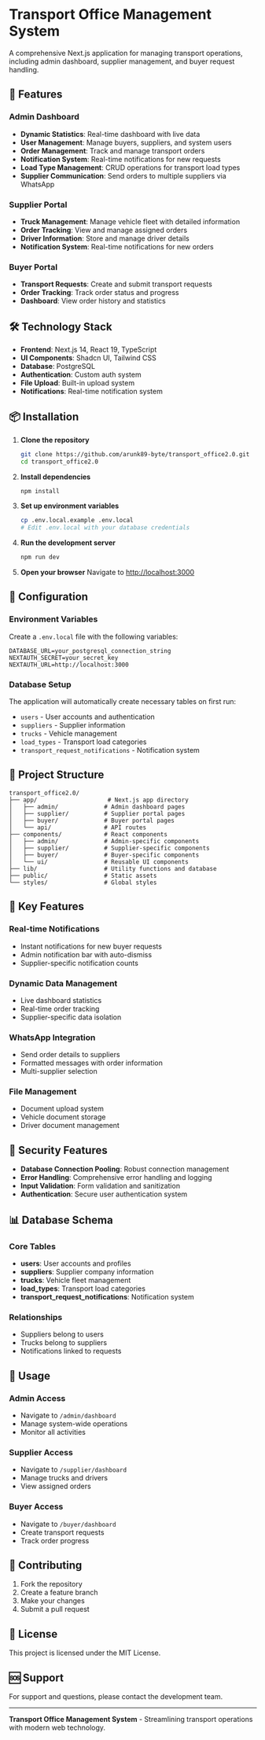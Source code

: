 # Transport Office Management System

A comprehensive Next.js application for managing transport operations, including admin dashboard, supplier management, and buyer request handling.

## 🚀 Features

### Admin Dashboard
- **Dynamic Statistics**: Real-time dashboard with live data
- **User Management**: Manage buyers, suppliers, and system users
- **Order Management**: Track and manage transport orders
- **Notification System**: Real-time notifications for new requests
- **Load Type Management**: CRUD operations for transport load types
- **Supplier Communication**: Send orders to multiple suppliers via WhatsApp

### Supplier Portal
- **Truck Management**: Manage vehicle fleet with detailed information
- **Order Tracking**: View and manage assigned orders
- **Driver Information**: Store and manage driver details
- **Notification System**: Real-time notifications for new orders

### Buyer Portal
- **Transport Requests**: Create and submit transport requests
- **Order Tracking**: Track order status and progress
- **Dashboard**: View order history and statistics

## 🛠️ Technology Stack

- **Frontend**: Next.js 14, React 19, TypeScript
- **UI Components**: Shadcn UI, Tailwind CSS
- **Database**: PostgreSQL
- **Authentication**: Custom auth system
- **File Upload**: Built-in upload system
- **Notifications**: Real-time notification system

## 📦 Installation

1. **Clone the repository**
   ```bash
   git clone https://github.com/arunk89-byte/transport_office2.0.git
   cd transport_office2.0
   ```

2. **Install dependencies**
   ```bash
   npm install
   ```

3. **Set up environment variables**
   ```bash
   cp .env.local.example .env.local
   # Edit .env.local with your database credentials
   ```

4. **Run the development server**
   ```bash
   npm run dev
   ```

5. **Open your browser**
   Navigate to [http://localhost:3000](http://localhost:3000)

## 🔧 Configuration

### Environment Variables
Create a `.env.local` file with the following variables:

```env
DATABASE_URL=your_postgresql_connection_string
NEXTAUTH_SECRET=your_secret_key
NEXTAUTH_URL=http://localhost:3000
```

### Database Setup
The application will automatically create necessary tables on first run:
- `users` - User accounts and authentication
- `suppliers` - Supplier information
- `trucks` - Vehicle management
- `load_types` - Transport load categories
- `transport_request_notifications` - Notification system

## 📁 Project Structure

```
transport_office2.0/
├── app/                    # Next.js app directory
│   ├── admin/             # Admin dashboard pages
│   ├── supplier/          # Supplier portal pages
│   ├── buyer/             # Buyer portal pages
│   └── api/               # API routes
├── components/            # React components
│   ├── admin/             # Admin-specific components
│   ├── supplier/          # Supplier-specific components
│   ├── buyer/             # Buyer-specific components
│   └── ui/                # Reusable UI components
├── lib/                   # Utility functions and database
├── public/                # Static assets
└── styles/                # Global styles
```

## 🚀 Key Features

### Real-time Notifications
- Instant notifications for new buyer requests
- Admin notification bar with auto-dismiss
- Supplier-specific notification counts

### Dynamic Data Management
- Live dashboard statistics
- Real-time order tracking
- Supplier-specific data isolation

### WhatsApp Integration
- Send order details to suppliers
- Formatted messages with order information
- Multi-supplier selection

### File Management
- Document upload system
- Vehicle document storage
- Driver document management

## 🔐 Security Features

- **Database Connection Pooling**: Robust connection management
- **Error Handling**: Comprehensive error handling and logging
- **Input Validation**: Form validation and sanitization
- **Authentication**: Secure user authentication system

## 📊 Database Schema

### Core Tables
- **users**: User accounts and profiles
- **suppliers**: Supplier company information
- **trucks**: Vehicle fleet management
- **load_types**: Transport load categories
- **transport_request_notifications**: Notification system

### Relationships
- Suppliers belong to users
- Trucks belong to suppliers
- Notifications linked to requests

## 🎯 Usage

### Admin Access
- Navigate to `/admin/dashboard`
- Manage system-wide operations
- Monitor all activities

### Supplier Access
- Navigate to `/supplier/dashboard`
- Manage trucks and drivers
- View assigned orders

### Buyer Access
- Navigate to `/buyer/dashboard`
- Create transport requests
- Track order progress

## 🤝 Contributing

1. Fork the repository
2. Create a feature branch
3. Make your changes
4. Submit a pull request

## 📝 License

This project is licensed under the MIT License.

## 🆘 Support

For support and questions, please contact the development team.

---

**Transport Office Management System** - Streamlining transport operations with modern web technology.

